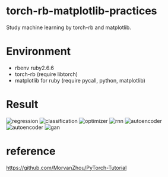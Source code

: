 # torch-rb-matplotlib-practices
Study machine learning by torch-rb and matplotlib.
# Environment
- rbenv ruby2.6.6
- torch-rb (require libtorch)
- matplotlib for ruby (require pycall, python, matplotlib)
# Result
![regression](https://gitee.com/weiligit/codes/3moug12cqkdwyiprejbv897/raw?blob_name=Figure_1.png)
![classification](https://gitee.com/weiligit/codes/16al2zvpdir3o8ksjgymb97/raw?blob_name=Figure_2.png)
![optimizer](https://gitee.com/weiligit/codes/tjvk7mr2fnx01wgbeqyza88/raw?blob_name=Figure_3.png)
![rnn](https://gitee.com/weiligit/codes/t2v4k9ezbrhx8jfd5ni6p20/raw?blob_name=Figure_4.png)
![autoencoder](https://gitee.com/weiligit/codes/bekl6rfyj0cap8w1qzhix76/raw?blob_name=Figure_5.png)
![autoencoder](https://gitee.com/weiligit/codes/bekl6rfyj0cap8w1qzhix76/raw?blob_name=Figure_6.png)
![gan](https://gitee.com/weiligit/codes/cqn4wmvb2s3agxpof6zki35/raw?blob_name=Figure_7.png)

# reference
https://github.com/MorvanZhou/PyTorch-Tutorial
